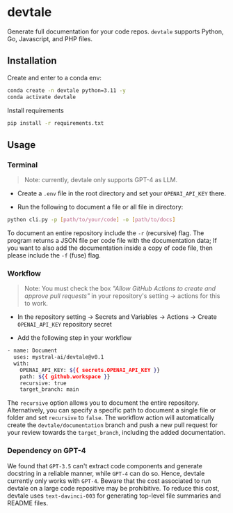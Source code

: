 # devtale

Generate full documentation for your code repos. `devtale` supports Python, Go, Javascript, and PHP files.

## Installation

Create and enter to a conda env:

```bash
conda create -n devtale python=3.11 -y
conda activate devtale
```

Install requirements

```bash
pip install -r requirements.txt
```

## Usage

### Terminal

> Note: currently, devtale only supports GPT-4 as LLM.

- Create a `.env` file in the root directory and set your `OPENAI_API_KEY` there.

- Run the following to document a file or all file in directory:

```bash
python cli.py -p [path/to/your/code] -o [path/to/docs]
```

To document an entire repository include the `-r` (recursive) flag. The program returns a JSON file per code file with the documentation data; If you want to also add the documentation inside a copy of code file, then please include the `-f` (fuse) flag.

### Workflow

> Note: You must check the box _"Allow GitHub Actions to create and approve pull requests"_ in your repository's setting -> actions for this to work.

- In the repository setting -> Secrets and Variables -> Actions -> Create `OPENAI_API_KEY` repository secret

- Add the following step in your workflow

```bash
- name: Document
  uses: mystral-ai/devtale@v0.1
  with:
    OPENAI_API_KEY: ${{ secrets.OPENAI_API_KEY }}
    path: ${{ github.workspace }}
    recursive: true
    target_branch: main
```

The `recursive` option allows you to document the entire repository. Alternatively, you can specify a specific path to document a single file or folder and set `recursive` to `false`. The workflow action will automatically create the `devtale/documentation` branch and push a new pull request for your review towards the `target_branch`, including the added documentation.

### Dependency on GPT-4

We found that `GPT-3.5` can't extract code components and generate docstring in a reliable manner, while `GPT-4` can do so. Hence, devtale currently only works with `GPT-4`. Beware that the cost associated to run devtale on a large code repositive may be prohibitive. To reduce this cost, devtale uses `text-davinci-003` for generating top-level file summaries and README files.
